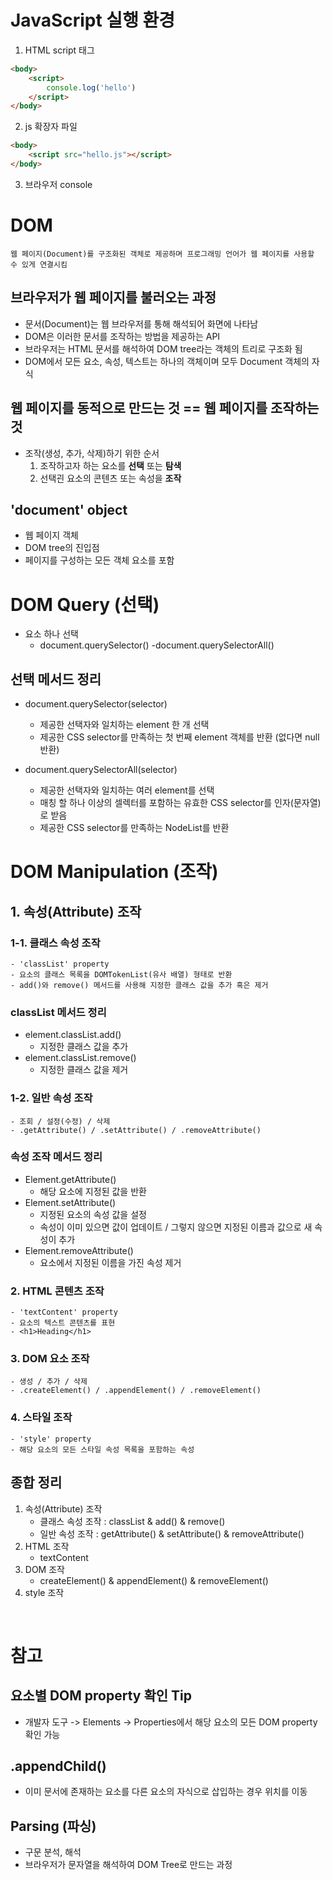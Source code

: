 # JavaScript 실행 환경
1. HTML script 태그
```html
<body>
    <script>
        console.log('hello')
    </script>
</body>
```
2. js 확장자 파일
```html
<body>
    <script src="hello.js"></script>
</body>
```
3. 브라우저 console

# DOM
    웹 페이지(Document)를 구조화된 객체로 제공하며 프로그래밍 언어가 웹 페이지를 사용할 수 있게 연결시킴

## 브라우저가 웹 페이지를 불러오는 과정
- 문서(Document)는 웹 브라우저를 통해 해석되어 화면에 나타남
- DOM은 이러한 문서를 조작하는 방법을 제공하는 API
- 브라우저는 HTML 문서를 해석하여 DOM tree라는 객체의 트리로 구조화 됨
- DOM에서 모든 요소, 속성, 텍스트는 하나의 객체이며 모두 Document 객체의 자식

## 웹 페이지를 동적으로 만드는 것 == 웹 페이지를 조작하는 것
- 조작(생성, 추가, 삭제)하기 위한 순서
    1. 조작하고자 하는 요소를 **선택** 또는 **탐색**
    2. 선택괸 요소의 콘텐츠 또는 속성을 **조작**

## 'document' object
- 웹 페이지 객체
- DOM tree의 진입점
- 페이지를 구성하는 모든 객체 요소를 포함

# DOM Query (선택)
- 요소 하나 선택
    - document.querySelector()
    -document.querySelectorAll()

## 선택 메서드 정리
- document.querySelector(selector)
    - 제공한 선택자와 일치하는 element 한 개 선택
    - 제공한 CSS selector를 만족하는 첫 번째 element 객체를 반환 (없다면 null 반환)

- document.querySelectorAll(selector)
    - 제공한 선택자와 일치하는 여러 element를 선택
    - 매칭 할 하나 이상의 셀렉터를 포함하는 유효한 CSS selector를 인자(문자열)로 받음
    - 제공한 CSS selector를 만족하는 NodeList를 반환

# DOM Manipulation (조작)

## 1. 속성(Attribute) 조작

### 1-1. 클래스 속성 조작
    - 'classList' property
    - 요소의 클래스 목록을 DOMTokenList(유사 배열) 형태로 반환
    - add()와 remove() 메서드를 사용해 지정한 클래스 값을 추가 혹은 제거

### classList 메서드 정리
- element.classList.add()
    - 지정한 클래스 값을 추가
- element.classList.remove()
    - 지정한 클래스 값을 제거

### 1-2. 일반 속성 조작
    - 조회 / 설정(수정) / 삭제
    - .getAttribute() / .setAttribute() / .removeAttribute()

### 속성 조작 메서드 정리
- Element.getAttribute()
    - 해당 요소에 지정된 값을 반환
- Element.setAttribute()
    - 지정된 요소의 속성 값을 설정
    - 속성이 이미 있으면 값이 업데이트 / 그렇지 않으면 지정된 이름과 값으로 새 속성이 추가
- Element.removeAttribute()
    - 요소에서 지정된 이름을 가진 속성 제거

### 2. HTML 콘텐츠 조작
    - 'textContent' property
    - 요소의 텍스트 콘텐츠를 표현
    - <h1>Heading</h1>

### 3. DOM 요소 조작
    - 생성 / 추가 / 삭제
    - .createElement() / .appendElement() / .removeElement()

### 4. 스타일 조작
    - 'style' property
    - 해당 요소의 모든 스타일 속성 목록을 포함하는 속성

## 종합 정리
1. 속성(Attribute) 조작
    - 클래스 속성 조작 : classList & add() & remove()
    - 일반 속성 조작 : getAttribute() & setAttribute() & removeAttribute()
2. HTML 조작
    - textContent
3. DOM 조작
    - createElement() & appendElement() & removeElement()
4. style 조작


<br>

# 참고
## 요소별 DOM property 확인 Tip
- 개발자 도구 -> Elements -> Properties에서 해당 요소의 모든 DOM property 확인 가능

## .appendChild()
- 이미 문서에 존재하는 요소를 다른 요소의 자식으로 삽입하는 경우 위치를 이동

## Parsing (파싱)
- 구문 분석, 해석
- 브라우저가 문자열을 해석하여 DOM Tree로 만드는 과정